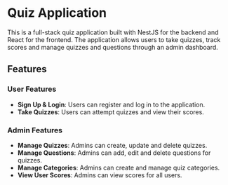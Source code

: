 # Quiz Application

This is a full-stack quiz application built with NestJS for the backend and React for the frontend. The application allows users to take quizzes, track scores and manage quizzes and questions through an admin dashboard.

## Features

### User Features

- **Sign Up & Login**: Users can register and log in to the application.
- **Take Quizzes**: Users can attempt quizzes and view their scores.

### Admin Features

- **Manage Quizzes**: Admins can create, update and delete quizzes.
- **Manage Questions**: Admins can add, edit and delete questions for quizzes.
- **Manage Categories**: Admins can create and manage quiz categories.
- **View User Scores**: Admins can view scores for all users.
